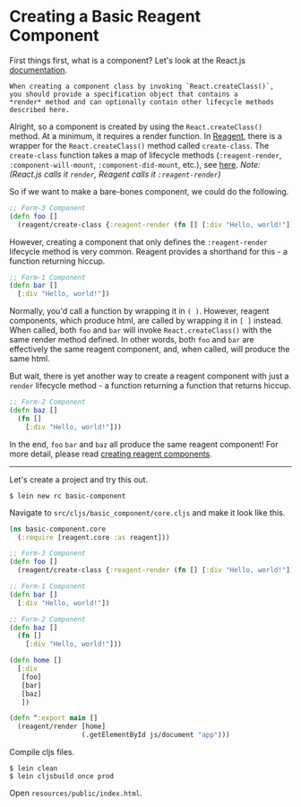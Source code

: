# Creating a Basic Reagent Component

First things first, what is a component? Let's look at the React.js [documentation](https://facebook.github.io/react/docs/component-specs.html).

```
When creating a component class by invoking `React.createClass()`,
you should provide a specification object that contains a
*render* method and can optionally contain other lifecycle methods
described here.
```

Alright, so a component is created by using the `React.createClass()` method.  At a minimum, it requires a render function.  In [Reagent](https://github.com/reagent-project/reagent/), there is a wrapper for the `React.createClass()` method called `create-class`.  The `create-class` function takes a map of lifecycle methods (`:reagent-render`, `:component-will-mount`, `:component-did-mount`, etc.), see [here](https://github.com/reagent-project/reagent/blob/e53a5c2b1357c0560f0c4c15b28f00d09e27237b/src/reagent/core.cljs#L110).  *Note: (React.js calls it `render`, Reagent calls it `:reagent-render`)*

So if we want to make a bare-bones component, we could do the following.

```clojure
;; Form-3 Component
(defn foo []
  (reagent/create-class {:reagent-render (fn [] [:div "Hello, world!"])}))
```

However, creating a component that only defines the `:reagent-render` lifecycle method is very common. Reagent provides a shorthand for this - a function returning hiccup.

```clojure
;; Form-1 Component
(defn bar []
  [:div "Hello, world!"])
```

Normally, you'd call a function by wrapping it in `( )`. However, reagent components, which produce html, are called by wrapping it in `[ ]` instead. When called, both `foo` and `bar` will invoke `React.createClass()` with the same render method defined. In other words, both `foo` and `bar` are effectively the same reagent component, and, when called, will produce the same html.

But wait, there is yet another way to create a reagent component with just a `render` lifecycle method - a function returning a function that returns hiccup.

```clojure
;; Form-2 Component
(defn baz []
  (fn []
    [:div "Hello, world!"]))
```

In the end, `foo` `bar` and `baz` all produce the same reagent component! For more detail, please read [creating reagent components](https://github.com/reagent-project/reagent/blob/master/doc/CreatingReagentComponents.md).

---

Let's create a project and try this out.

```
$ lein new rc basic-component
```

Navigate to `src/cljs/basic_component/core.cljs` and make it look like this.

```clojure
(ns basic-component.core
  (:require [reagent.core :as reagent]))

;; Form-3 Component
(defn foo []
  (reagent/create-class {:reagent-render (fn [] [:div "Hello, world!"])}))

;; Form-1 Component
(defn bar []
  [:div "Hello, world!"])

;; Form-2 Component
(defn baz []
  (fn []
    [:div "Hello, world!"]))

(defn home []
  [:div
   [foo]
   [bar]
   [baz]
   ])

(defn ^:export main []
  (reagent/render [home]
                  (.getElementById js/document "app")))
```

Compile cljs files.

```
$ lein clean
$ lein cljsbuild once prod
```

Open `resources/public/index.html`.

